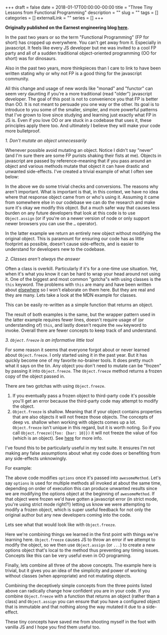+++
draft = false
date = 2018-01-17T00:00:00-00:00
title = "Three Tiny Lessons from Functional Programming"
description = ""
slug = ""
tags = []
categories = []
externalLink = ""
series = []
+++

**Originally published on the Earnest engineering blog [here](https://medium.com/earnest-engineering/three-tiny-lessons-from-functional-programming-d546092eb5d1).**

In the past two years or so the term "Functional Programming" (FP for short) has cropped up everywhere. You can't get away from it. Especially in javascript. It feels like every JS developer but me was invited to a cool FP party and all of a sudden traditional object-oriented programming (OO for short) was for dinosaurs.

Also in the past two years, more thinkpieces than I care to link to have been written stating why or why not FP is a good thing for the javascript community.

All this change and usage of new words like "monad" and "functor" can seem very daunting if you're a more traditional (read "older") javascript developer. The goal of this post is not to convenience you that FP is better than OO. It is not meant to persuade you one way or the other. Its goal is to introduce to you some of the smaller, simpler, and more powerful patterns that I've grown to love since studying and learning just exactly what FP in JS is. Even if you love OO or are stuck in a codebase that uses it, these principles apply there too. And ultimately I believe they will make your code more bulletproof.

*1. Don't mutate an object unnecessarily*

Whenever possible avoid mutating an object. Notice I didn't say "never" (and I'm sure there are some FP purists shaking their fists at me). Objects in javascript are passed by reference–meaning that if you pass around an object and various methods mutate that object it can have drastic and unwanted side-effects. I've created a trivial example of what I often see below:

<script src="https://gist.github.com/jsatk/73312b6ee6db9a05976637e9c84a348a.js"></script>

In the above we do some trivial checks and conversions. The reasons why aren't important. What is important is that, in this context, we have no idea where that response object came from or who's using it. Assuming it came from somewhere else in our codebase we can do the research and make sure it's okay we modify this object. But a much safer way that causes less burden on any future developers that look at this code is to use `Object.assign` (or if you're on a newer version of node or only support newer browsers you can use the `…` operator).

<script src="https://gist.github.com/jsatk/23823b09a947137b2ef027c4a12b51f9.js"></script>

In the latter example we return an entirely new object without modifying the original object. This is paramount for ensuring our code has as little footprint as possible, doesn't cause side-effects, and is easier to understand for developers new to the codebase.

*2. Classes aren't always the answer*

Often a class is overkill. Particularly if it's for a one-time use situation. Yet, when it's what you know it can be hard to wrap your head around not using it. One of the biggest and most common "gotcha"s with using classes is the `this` keyword. The problems with `this` are many and have been written about [elsewhere](https://www.i-programmer.info/programmer-puzzles/137-javascript/1922-the-this-problem.html) so I won't elaborate on them here. But they are real and they are many.
Lets take a look at the MDN example for classes.

<script src="https://gist.github.com/jsatk/ec654f73e7af88f0818d7ee5217facbc.js"></script>

This can be easily re-written as a simple function that returns an object.

<script src="https://gist.github.com/jsatk/36a783450a412230861605ef5c2691b6.js"></script>

The result of both examples is the same, but the wrapper pattern used in the latter example requires fewer lines, doesn't require usage of (or understanding of) `this`, and lastly doesn't require the `new` keyword to invoke. Overall there are fewer concepts to keep track of and understand.

*3. `Object.freeze` is an informative little tool*

For some reason it seems that everyone forgot about or never learned about `Object.freeze`. I only started using it in the past year. But it has quickly become one of my favorite no-brainer tools. It does pretty much what it says on the tin. Any object you don't need to mutate can be "frozen" by passing it into `Object.freeze`. The `Object.freeze` method returns a frozen copy of the object passed in.

There are two gotchas with using `Object.freeze`.

1. If you eventually pass a frozen object to third-party code it's possible you'll get an error because the third-party code may attempt to modify the object.
2. `Object.freeze` is shallow. Meaning that if your object contains properties that are also objects it will not freeze those objects. The concepts of deep vs. shallow when working with objects comes up a lot. `Object.freeze` isn't unique in this regard, but it is worth noting. So if you call `Object.freeze({foo: {bar: 10}})` it will not freeze the value of foo (which is an object). See [here](https://developer.mozilla.org/en-US/docs/Web/JavaScript/Reference/Global_Objects/Object/freeze) for more info.

I've found this to be particularly useful in my test suite. It ensures I'm not making any false assumptions about what my code does or benefiting from any side-effects unknowingly.

For example:

<script src="https://gist.github.com/jsatk/c20df47a1b876622a4ab2af18c412192.js"></script>

The above code modifies `options` once it's passed into `awesomeMethod`. Let's say `options` is used for multiple methods all invoked at about the same time, depending on order of execution this can produce unwanted results since we are modifying the options object at the beginning of `awesomeMethod`. If that object were frozen we'd have gotten a javascript error (in strict mode, you're using strict mode right?!) letting us know we were attempting to modify a frozen object, which is super useful feedback for not only the original author but any new developers coming into the code.

Lets see what that would look like with `Object.freeze`.

<script src="https://gist.github.com/jsatk/bd6730a9559268db7f6db410c8a24db8.js"></script>

Here we're combining things we learned in the first point with things we're learning here. `Object.freeze` causes JS to throw an error if we attempt to modify the object, so we then use `Object.assign` (or `...`) to create a new options object that's local to the method thus preventing any timing issues. Concepts like this can be very useful even in OO programing.

Finally, lets combine all three of the above concepts. The example here is trivial, but it gives you an idea of the simplicity and power of working without classes (when appropriate) and not mutating objects.

<script src="https://gist.github.com/jsatk/670438bc762f7960e3b3568e6f32c582.js"></script>

Combining the deceptively simple concepts from the three points listed above can radically change how confident you are in your code. If you combine `Object.freeze` with a function that returns an object (rather than a class) and `Object.assign` you can ensure that you have a configured object that is immutable and that nothing along the way mutated it due to a side-effect.

These tiny concepts have saved me from shooting myself in the foot with vanilla JS and I hope you find them useful too.

